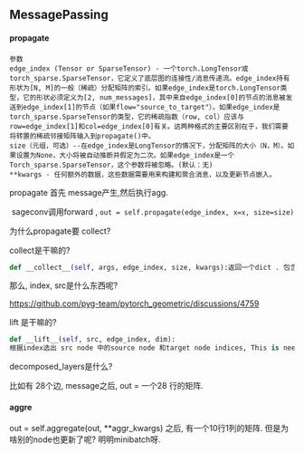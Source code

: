 ## MessagePassing

#### propagate

    参数
    edge_index (Tensor or SparseTensor) - 一个torch.LongTensor或torch_sparse.SparseTensor，它定义了底层图的连接性/消息传递流。edge_index持有形状为[N, M]的一般（稀疏）分配矩阵的索引。如果edge_index是torch.LongTensor类型，它的形状必须定义为[2, num_messages]，其中来自edge_index[0]的节点的消息被发送到edge_index[1]的节点（如果flow="source_to_target"）。如果edge_index是torch_sparse.SparseTensor的类型，它的稀疏指数（row, col）应该与row=edge_index[1]和col=edge_index[0]有关。这两种格式的主要区别在于，我们需要将转置的稀疏邻接矩阵输入到propagate()中。
    size（元组，可选）--在edge_index是LongTensor的情况下，分配矩阵的大小（N，M）。如果设置为None，大小将被自动推断并假定为二次。如果edge_index是一个Torch_sparse.SparseTensor，这个参数将被忽略。(默认：无)
    **kwargs - 任何额外的数据，这些数据需要用来构建和聚合消息，以及更新节点嵌入。

propagate 首先 message产生,然后执行agg. 

​       sageconv调用forward ,  `out = self.propagate(edge_index, x=x, size=size)`

为什么propagate要 collect? 

collect是干嘛的? 

```python
def __collect__(self, args, edge_index, size, kwargs):返回一个dict . 包含了edge index i, j.就是可以对sparsetensor或tensor都产生一些metadata.
```

那么, index, src是什么东西呢?  

https://github.com/pyg-team/pytorch_geometric/discussions/4759  

lift 是干嘛的? 

```python
def __lift__(self, src, edge_index, dim):
根据index选出 src node 中的source node 和target node indices, This is needed to compute a message per edge, which we then later aggregate according to destination node indices. 
```

decomposed_layers是什么? 

比如有 28个边, message之后, out = 一个28 行的矩阵. 

#### aggre

out = self.aggregate(out, **aggr_kwargs)   之后,  有一个10行1列的矩阵.  但是为啥别的node也更新了呢? 明明minibatch呀. 

